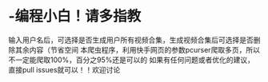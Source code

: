 # -编程小白！请多指教
输入用户名后，可选择是否生成用户所有视频合集，生成视频合集后可选择是否删除其余内容（节省空间
本爬虫程序，利用快手网页的参数pcurser爬取多页，所以不一定能爬取100%，百分之95%还是可以的
如果有任何问题或者优化的建议，直接pull issues就可以！！欢迎讨论
